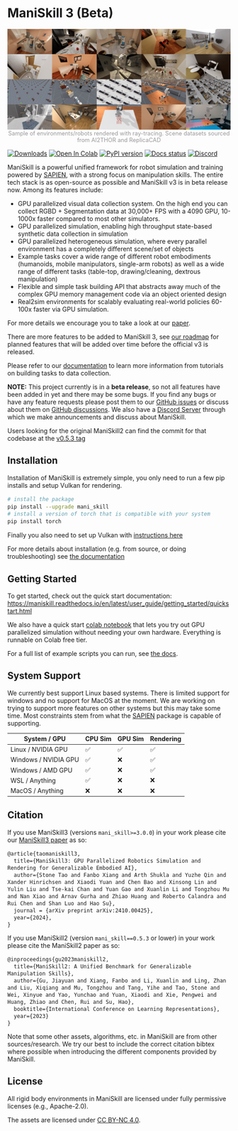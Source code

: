# ManiSkill 3 (Beta)


![teaser](figures/teaser.jpg)
<p style="text-align: center; font-size: 0.8rem; color: #999;margin-top: -1rem;">Sample of environments/robots rendered with ray-tracing. Scene datasets sourced from AI2THOR and ReplicaCAD</p>

[![Downloads](https://static.pepy.tech/badge/mani_skill)](https://pepy.tech/project/mani_skill)
[![Open In Colab](https://colab.research.google.com/assets/colab-badge.svg)](https://colab.research.google.com/github/haosulab/ManiSkill/blob/main/examples/tutorials/1_quickstart.ipynb)
[![PyPI version](https://badge.fury.io/py/mani-skill.svg)](https://badge.fury.io/py/mani-skill)
[![Docs status](https://img.shields.io/badge/docs-passing-brightgreen.svg)](https://maniskill.readthedocs.io/en/latest/)
[![Discord](https://img.shields.io/discord/996566046414753822?logo=discord)](https://discord.gg/x8yUZe5AdN)

ManiSkill is a powerful unified framework for robot simulation and training powered by [SAPIEN](https://sapien.ucsd.edu/), with a strong focus on manipulation skills. The entire tech stack is as open-source as possible and ManiSkill v3 is in beta release now. Among its features include:
- GPU parallelized visual data collection system. On the high end you can collect RGBD + Segmentation data at 30,000+ FPS with a 4090 GPU, 10-1000x faster compared to most other simulators.
- GPU parallelized simulation, enabling high throughput state-based synthetic data collection in simulation
- GPU parallelized heterogeneous simulation, where every parallel environment has a completely different scene/set of objects
- Example tasks cover a wide range of different robot embodiments (humanoids, mobile manipulators, single-arm robots) as well as a wide range of different tasks (table-top, drawing/cleaning, dextrous manipulation)
- Flexible and simple task building API that abstracts away much of the complex GPU memory management code via an object oriented design
- Real2sim environments for scalably evaluating real-world policies 60-100x faster via GPU simulation.

<!-- TODO replace paper link with arxiv link when it is out -->
For more details we encourage you to take a look at our [paper](https://arxiv.org/abs/2410.00425).

There are more features to be added to ManiSkill 3, see [our roadmap](https://maniskill.readthedocs.io/en/latest/roadmap/index.html) for planned features that will be added over time before the official v3 is released.

Please refer to our [documentation](https://maniskill.readthedocs.io/en/latest/user_guide) to learn more information from tutorials on building tasks to data collection.

**NOTE:**
This project currently is in a **beta release**, so not all features have been added in yet and there may be some bugs. If you find any bugs or have any feature requests please post them to our [GitHub issues](https://github.com/haosulab/ManiSkill/issues/) or discuss about them on [GitHub discussions](https://github.com/haosulab/ManiSkill/discussions/). We also have a [Discord Server](https://discord.gg/x8yUZe5AdN) through which we make announcements and discuss about ManiSkill.

Users looking for the original ManiSkill2 can find the commit for that codebase at the [v0.5.3 tag](https://github.com/haosulab/ManiSkill/tree/v0.5.3)


## Installation
Installation of ManiSkill is extremely simple, you only need to run a few pip installs and setup Vulkan for rendering.

```bash
# install the package
pip install --upgrade mani_skill
# install a version of torch that is compatible with your system
pip install torch
```

Finally you also need to set up Vulkan with [instructions here](https://maniskill.readthedocs.io/en/latest/user_guide/getting_started/installation.html#vulkan)

For more details about installation (e.g. from source, or doing troubleshooting) see [the documentation](https://maniskill.readthedocs.io/en/latest/user_guide/getting_started/installation.html
)

## Getting Started

To get started, check out the quick start documentation: https://maniskill.readthedocs.io/en/latest/user_guide/getting_started/quickstart.html

We also have a quick start [colab notebook](https://colab.research.google.com/github/haosulab/ManiSkill/blob/main/examples/tutorials/1_quickstart.ipynb) that lets you try out GPU parallelized simulation without needing your own hardware. Everything is runnable on Colab free tier.

For a full list of example scripts you can run, see [the docs](https://maniskill.readthedocs.io/en/latest/user_guide/demos/index.html).

## System Support

We currently best support Linux based systems. There is limited support for windows and no support for MacOS at the moment. We are working on trying to support more features on other systems but this may take some time. Most constraints stem from what the [SAPIEN](https://github.com/haosulab/SAPIEN/) package is capable of supporting.

| System / GPU         | CPU Sim | GPU Sim | Rendering |
| -------------------- | ------- | ------- | --------- |
| Linux / NVIDIA GPU   | ✅      | ✅      | ✅        |
| Windows / NVIDIA GPU | ✅      | ❌      | ✅        |
| Windows / AMD GPU    | ✅      | ❌      | ✅        |
| WSL / Anything       | ✅      | ❌      | ❌        |
| MacOS / Anything     | ❌      | ❌      | ❌        |

## Citation


If you use ManiSkill3 (versions `mani_skill>=3.0.0`) in your work please cite our [ManiSkill3 paper](https://arxiv.org/abs/2410.00425) as so:

```
@article{taomaniskill3,
  title={ManiSkill3: GPU Parallelized Robotics Simulation and Rendering for Generalizable Embodied AI},
  author={Stone Tao and Fanbo Xiang and Arth Shukla and Yuzhe Qin and Xander Hinrichsen and Xiaodi Yuan and Chen Bao and Xinsong Lin and Yulin Liu and Tse-kai Chan and Yuan Gao and Xuanlin Li and Tongzhou Mu and Nan Xiao and Arnav Gurha and Zhiao Huang and Roberto Calandra and Rui Chen and Shan Luo and Hao Su},
  journal = {arXiv preprint arXiv:2410.00425},
  year={2024},
} 
```

If you use ManiSkill2 (version `mani_skill==0.5.3` or lower) in your work please cite the ManiSkill2 paper as so:
```
@inproceedings{gu2023maniskill2,
  title={ManiSkill2: A Unified Benchmark for Generalizable Manipulation Skills},
  author={Gu, Jiayuan and Xiang, Fanbo and Li, Xuanlin and Ling, Zhan and Liu, Xiqiang and Mu, Tongzhou and Tang, Yihe and Tao, Stone and Wei, Xinyue and Yao, Yunchao and Yuan, Xiaodi and Xie, Pengwei and Huang, Zhiao and Chen, Rui and Su, Hao},
  booktitle={International Conference on Learning Representations},
  year={2023}
}
```

Note that some other assets, algorithms, etc. in ManiSkill are from other sources/research. We try our best to include the correct citation bibtex where possible when introducing the different components provided by ManiSkill.

## License

All rigid body environments in ManiSkill are licensed under fully permissive licenses (e.g., Apache-2.0).

The assets are licensed under [CC BY-NC 4.0](https://creativecommons.org/licenses/by-nc/4.0/legalcode).
